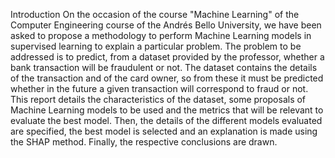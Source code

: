 Introduction
On the occasion of the course "Machine Learning" of the Computer Engineering course of the Andrés Bello University, we have been asked to propose a methodology to perform Machine Learning models in supervised learning to explain a particular problem. The problem to be addressed is to predict, from a dataset provided by the professor, whether a bank transaction will be fraudulent or not. The dataset contains the details of the transaction and of the card owner, so from these it must be predicted whether in the future a given transaction will correspond to fraud or not. This report details the characteristics of the dataset, some proposals of Machine Learning models to be used and the metrics that will be relevant to evaluate the best model. Then, the details of the different models evaluated are specified, the best model is selected and an explanation is made using the SHAP method. Finally, the respective conclusions are drawn.
